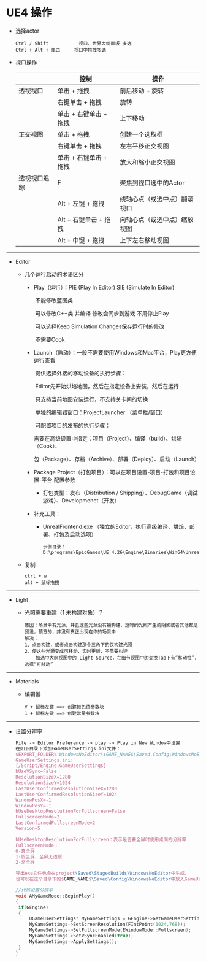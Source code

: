 # UE4 操作

* 选择actor

  ``` text
  Ctrl / Shift  		 视口、世界大纲面板 多选
  Ctrl + Alt + 单击     视口中拖拽多选
  ```

* 视口操作

  |              | 控制                   | 操作                         |
  | ------------ | ---------------------- | ---------------------------- |
  | 透视视口     | 单击 + 拖拽            | 前后移动 + 旋转              |
  |              | 右键单击 + 拖拽        | 旋转                         |
  |              | 单击 + 右键单击 + 拖拽 | 上下移动                     |
  | 正交视图     | 单击 + 拖拽            | 创建一个选取框               |
  |              | 右键单击 + 拖拽        | 左右平移正交视图             |
  |              | 单击 + 右键单击 + 拖拽 | 放大和缩小正交视图           |
  | 透视视口追踪 | F                      | 聚焦到视口选中的Actor        |
  |              | Alt + 左键 + 拖拽      | 绕轴心点（或选中点）翻滚视口 |
  |              | Alt + 右键单击 + 拖拽  | 向轴心点（或选中点）缩放视图 |
  |              | Alt + 中键 + 拖拽      | 上下左右移动视图             |




---



* Editor

  * 几个运行启动的术语区分

    * Play（运行）：PIE (Play In Editor)  SIE (Simulate In Editor)     

      ​							不能修改蓝图类

      ​							可以修改C++类 并编译 修改会同步到游戏 不用停止Play

      ​							可以选择Keep Simulation Changes保存运行时的修改

      ​							不需要Cook

      

    * Launch（启动）：一般不需要使用Windows和Mac平台，Play更方便运行查看

      ​								提供选择外接的移动设备的执行步骤：

      ​										Editor先开始烘培地图，然后在指定设备上安装，然后在运行

      ​										只支持当前地图安装运行，不支持关卡间的切换

      ​								单独的编辑器窗口：ProjectLauncher  （菜单栏/窗口）

      ​							    可配置项目的发布的执行步骤：

      ​										需要在高级设置中指定：项目（Project）、编译（build）、烘培（Cook）、

      ​																				   包（Package）、存档（Archive）、部署（Deploy）、启动（Launch）

      

    * Package Project（打包项目）：可以在项目设置-项目-打包和项目设置-平台 配置参数

      * 打包类型：发布（Distribution / Shipping）、DebugGame（调试游戏）、Developmenet（开发）

      

    * 补充工具：

      * UnrealFrontend.exe  （独立的Editor，执行高级编译、烘焙、部署、打包及启动选项）

        ``` text
        示例目录：D:\programs\EpicGames\UE_4.26\Engine\Binaries\Win64\UnrealFrontend.exe
        ```

        

  

  * 复制 

    ``` text
    ctrl + w
    alt + 鼠标拖拽
    ```

---



* Light

  * 光照需要重建（1 未构建对象）？

    ``` text
    原因：场景中有光源，并且这些光源没有被构建，这时的光照产生的阴影或者其他都是预设，预览的，并没有真正出现在你的场景中
    解决：
    1、点击构建，或者点击构建那个三角下的仅构建光照
    2、使这些光源变成可移动，实时更新，不需要构建
    	如选中大纲视图中的 Light Source，在细节视图中的变换Tab下有“移动性”，选择“可移动”
    ```

    

---



* Materials

  * 编辑器

    ``` text
    V + 鼠标左键 ==> 创建颜色值参数块
    1 + 鼠标左键 ==> 创建常量参数块
    ```


---



* 设置分辨率

  ``` tex
  File -> Editor Preference -> play -> Play in New Window中设置
  在如下目录下添加GameUserSettings.ini文件：
  $EXPORT_FOLDER%\WindowsNoEditor\$GAME_NAME$\Saved\Config\WindowsNoEditor
  GameUserSettings.ini:
  [/Script/Engine.GameUserSettings]
  bUseVSync=False
  ResolutionSizeX=1280
  ResolutionSizeY=1024
  LastUserConfirmedResolutionSizeX=1280
  LastUserConfirmedResolutionSizeY=1024
  WindowPosX=-1
  WindowPosY=-1
  bUseDesktopResolutionForFullscreen=False
  FullscreenMode=2
  LastConfirmedFullscreenMode=2
  Version=5
  
  bUseDesktopResolutionForFullscreen：表示是否要全屏时使用桌面的分辨率
  FullscreenMode：
  0-真全屏
  1-假全屏，全屏无边框
  2-非全屏
  
  导出exe文件也会在project\Saved\StagedBuilds\WindowsNoEditor中生成，
  也可以在这个目录下的$GAME_NAME$\Saved\Config\WindowsNoEditor中放入GameUserSettings.ini
  ```

  ``` c++
  //代码设置分辨率
  void AMyGameMode::BeginPlay()
  {
   if(GEngine)
   {
       UGameUserSettings* MyGameSettings = GEngine->GetGameUserSettings();
       MyGameSettings->SetScreenResolution(FIntPoint(1024,768));
       MyGameSettings->SetFullscreenMode(EWindowMode::Fullscreen);
       MyGameSettings->SetVSyncEnabled(true);
       MyGameSettings->ApplySettings();
   }
  }
  ```

  

